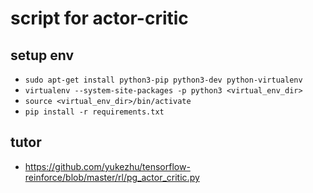 # script for actor-critic

## setup env
* `sudo apt-get install python3-pip python3-dev python-virtualenv`
* `virtualenv --system-site-packages -p python3 <virtual_env_dir>`
* `source <virtual_env_dir>/bin/activate`
* `pip install -r requirements.txt`

## tutor
* https://github.com/yukezhu/tensorflow-reinforce/blob/master/rl/pg_actor_critic.py
